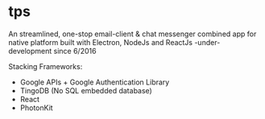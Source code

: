 # tps

An streamlined, one-stop  email-client & chat messenger combined app for native platform built with Electron, NodeJs and ReactJs
-under-development since 6/2016

Stacking Frameworks:
* Google APIs + Google Authentication Library
* TingoDB (No SQL embedded database)
* React
* PhotonKit
